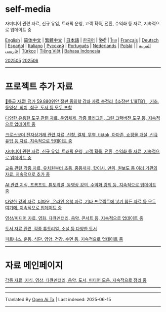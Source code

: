 # self-media
자미디어 관련 자료, 신규 유입, 트래픽 운영, 고객 획득, 전환, 수익화 등 자료, 지속적으로 업데이트 중

[English](https://openaitx.github.io/view.html?user=mswnlz&project=self-media&lang=en) | [简体中文](https://openaitx.github.io/view.html?user=mswnlz&project=self-media&lang=zh-CN) | [繁體中文](https://openaitx.github.io/view.html?user=mswnlz&project=self-media&lang=zh-TW) | [日本語](https://openaitx.github.io/view.html?user=mswnlz&project=self-media&lang=ja) | [한국어](https://openaitx.github.io/view.html?user=mswnlz&project=self-media&lang=ko) | [हिन्दी](https://openaitx.github.io/view.html?user=mswnlz&project=self-media&lang=hi) | [ไทย](https://openaitx.github.io/view.html?user=mswnlz&project=self-media&lang=th) | [Français](https://openaitx.github.io/view.html?user=mswnlz&project=self-media&lang=fr) | [Deutsch](https://openaitx.github.io/view.html?user=mswnlz&project=self-media&lang=de) | [Español](https://openaitx.github.io/view.html?user=mswnlz&project=self-media&lang=es) | [Italiano](https://openaitx.github.io/view.html?user=mswnlz&project=self-media&lang=it) | [Русский](https://openaitx.github.io/view.html?user=mswnlz&project=self-media&lang=ru) | [Português](https://openaitx.github.io/view.html?user=mswnlz&project=self-media&lang=pt) | [Nederlands](https://openaitx.github.io/view.html?user=mswnlz&project=self-media&lang=nl) | [Polski](https://openaitx.github.io/view.html?user=mswnlz&project=self-media&lang=pl) | [العربية](https://openaitx.github.io/view.html?user=mswnlz&project=self-media&lang=ar) | [فارسی](https://openaitx.github.io/view.html?user=mswnlz&project=self-media&lang=fa) | [Türkçe](https://openaitx.github.io/view.html?user=mswnlz&project=self-media&lang=tr) | [Tiếng Việt](https://openaitx.github.io/view.html?user=mswnlz&project=self-media&lang=vi) | [Bahasa Indonesia](https://openaitx.github.io/view.html?user=mswnlz&project=self-media&lang=id)



[202505](https://raw.githubusercontent.com/mswnlz/self-media/main/202505.md)
[202506](https://raw.githubusercontent.com/mswnlz/self-media/main/202506.md)

---------------
# 프로젝트 추가 자료

[🎁특급 자료! 정가 59,880위안 절판 중의학 강좌 자료 총정리【소장판 1.18TB】, 기초, 동영상, 외치, 침구, 도서 등 모두 포함](https://github.com/mswnlz/chinese-traditional)

[다양한 유용한 도구 관련 자료, 운영체제, 각종 플러그인, 그린 크랙버전 도구 등, 지속적으로 업데이트 중](https://github.com/mswnlz/tools)

[크로스보더 전자상거래 관련 자료, 신청, 결제, 무역, tiktok, 아마존, 쇼핑몰 개설, 신규 유입 등 자료, 지속적으로 업데이트 중](https://github.com/mswnlz/cross-border)

[자미디어 관련 자료, 신규 유입, 트래픽 운영, 고객 획득, 전환, 수익화 등 자료, 지속적으로 업데이트 중](https://github.com/mswnlz/self-media)

[교육 관련 각종 자료, 유치원부터 초등, 중등까지, 학이사, 만위, 원보도 등 여러 기관의 자료, 지속적으로 추가 중](https://github.com/mswnlz/edu-knowlege)

[AI 관련 지식, 프롬프트, 튜토리얼, 동영상 강의, 수익화 강의 등, 지속적으로 업데이트 중](https://github.com/mswnlz/AIknowledge)

[다양한 강의 자료, 더따오, 온라인 유행 자료, 기타 프로젝트에 넣기 힘든 자료 등 모두 여기에, 지속적으로 업데이트 중](https://github.com/mswnlz/curriculum)

[영상/미디어 자료, 영화, 다큐멘터리, 음악, 콘서트 등, 지속적으로 업데이트 중](https://github.com/mswnlz/movies)

[도서 자료 관련, 각종 튜토리얼, 소설 등 다양한 도서](https://github.com/mswnlz/book)

[피트니스, 운동, 식단, 영양, 건강, 수면 등, 지속적으로 업데이트 중](https://github.com/mswnlz/healthy)


---------------

# 자료 메인페이지
[각종 자료, 지식, 영상, 다큐멘터리, 음악, 도서, 미디어 모음, 지속적으로 정리 중](https://github.com/mswnlz)

---------------

---

Tranlated By [Open Ai Tx](https://github.com/OpenAiTx/OpenAiTx) | Last indexed: 2025-06-15

---